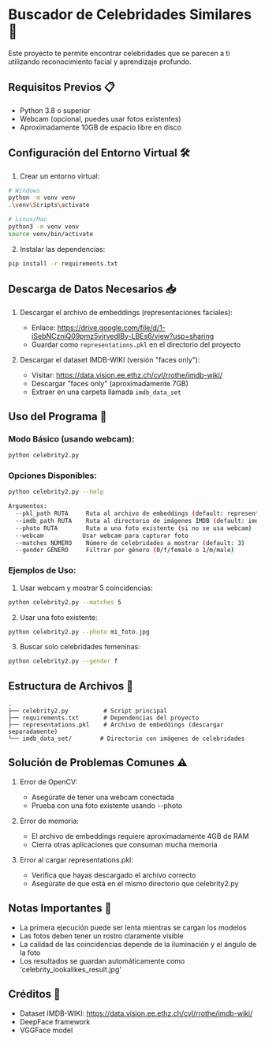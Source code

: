 # Buscador de Celebridades Similares 🌟

Este proyecto te permite encontrar celebridades que se parecen a ti utilizando reconocimiento facial y aprendizaje profundo.

## Requisitos Previos 📋

- Python 3.8 o superior
- Webcam (opcional, puedes usar fotos existentes)
- Aproximadamente 10GB de espacio libre en disco

## Configuración del Entorno Virtual 🛠️

1. Crear un entorno virtual:
```bash
# Windows
python -m venv venv
.\venv\Scripts\activate

# Linux/Mac
python3 -m venv venv
source venv/bin/activate
```

2. Instalar las dependencias:
```bash
pip install -r requirements.txt
```

## Descarga de Datos Necesarios 📥

1. Descargar el archivo de embeddings (representaciones faciales):
   - Enlace: https://drive.google.com/file/d/1-iSebNCzniQ09pmz5vjrvedIBy-LBEs6/view?usp=sharing
   - Guardar como `representations.pkl` en el directorio del proyecto

2. Descargar el dataset IMDB-WIKI (versión "faces only"):
   - Visitar: https://data.vision.ee.ethz.ch/cvl/rrothe/imdb-wiki/
   - Descargar "faces only" (aproximadamente 7GB)
   - Extraer en una carpeta llamada `imdb_data_set`

## Uso del Programa 🚀

### Modo Básico (usando webcam):
```bash
python celebrity2.py
```

### Opciones Disponibles:
```bash
python celebrity2.py --help

Argumentos:
  --pkl_path RUTA     Ruta al archivo de embeddings (default: representations.pkl)
  --imdb_path RUTA    Ruta al directorio de imágenes IMDB (default: imdb_data_set)
  --photo RUTA        Ruta a una foto existente (si no se usa webcam)
  --webcam           Usar webcam para capturar foto
  --matches NÚMERO    Número de celebridades a mostrar (default: 3)
  --gender GÉNERO     Filtrar por género (0/f/female o 1/m/male)
```

### Ejemplos de Uso:

1. Usar webcam y mostrar 5 coincidencias:
```bash
python celebrity2.py --matches 5
```

2. Usar una foto existente:
```bash
python celebrity2.py --photo mi_foto.jpg
```

3. Buscar solo celebridades femeninas:
```bash
python celebrity2.py --gender f
```

## Estructura de Archivos 📁

```
.
├── celebrity2.py          # Script principal
├── requirements.txt       # Dependencias del proyecto
├── representations.pkl    # Archivo de embeddings (descargar separadamente)
└── imdb_data_set/        # Directorio con imágenes de celebridades
```

## Solución de Problemas Comunes ⚠️

1. Error de OpenCV:
   - Asegúrate de tener una webcam conectada
   - Prueba con una foto existente usando --photo

2. Error de memoria:
   - El archivo de embeddings requiere aproximadamente 4GB de RAM
   - Cierra otras aplicaciones que consuman mucha memoria

3. Error al cargar representations.pkl:
   - Verifica que hayas descargado el archivo correcto
   - Asegúrate de que está en el mismo directorio que celebrity2.py

## Notas Importantes 📝

- La primera ejecución puede ser lenta mientras se cargan los modelos
- Las fotos deben tener un rostro claramente visible
- La calidad de las coincidencias depende de la iluminación y el ángulo de la foto
- Los resultados se guardan automáticamente como 'celebrity_lookalikes_result.jpg'

## Créditos 🙏

- Dataset IMDB-WIKI: https://data.vision.ee.ethz.ch/cvl/rrothe/imdb-wiki/
- DeepFace framework
- VGGFace model

